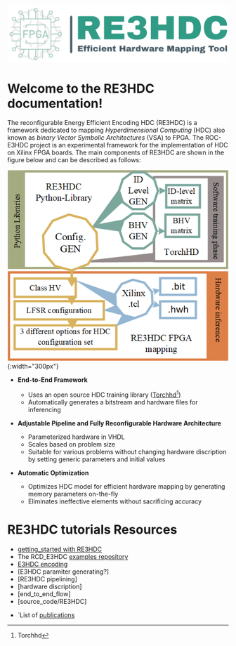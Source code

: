 ![logo](../figures/logo.jpg)

Welcome to the RE3HDC documentation!
=====================================

The reconfigurable Energy Efficient Encoding HDC (RE3HDC) is a framework dedicated to mapping *Hyperdimensional Computing* (HDC) also known as *binary Vector Symbolic Architectures* (VSA) to FPGA.
The ROC-E3HDC project is an experimental framework for the implementation of HDC on Xilinx FPGA boards. The main components of RE3HDC are shown in the figure below and can be described as follows:

![overview](../figures/overview.png){:width="300px"}


- **End-to-End Framework**
  - Uses an open source HDC training library ([Torchhd[^1]](https://github.com/torchhd))
  - Automatically generates a bitstream and hardware files for inferencing

- **Adjustable Pipeline and Fully Reconfigurable Hardware Architecture**
  - Parameterized hardware in VHDL
  - Scales based on problem size
  - Suitable for various problems without changing hardware discription by setting generic parameters and initial values
  
- **Automatic Optimization**
  - Optimizes HDC model for efficient hardware mapping by generating memory parameters on-the-fly 
  - Eliminates ineffective elements without sacrificing accuracy

[^1]: [Torchhd](https://github.com/torchhd)

RE3HDC tutorials Resources
===================
- [getting_started with RE3HDC](?)
- The RCD_E3HDC [examples repository](https://github.com/RE3HDC/examples)  
-  [E3HDC encoding](https://github.com/RE3HDC/docs/_encoding.md)
-  [E3HDC paramiter generating?]
-  [RE3HDC pipelining]
-  [hardware discription]
-  [end_to_end_flow]
-  [source_code/RE3HDC]





* `List of [publications](https://xilinx.github.io/RCD_E3HDC/publications)
 
